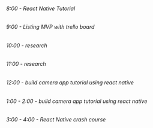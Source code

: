 ###### 8:00 - React Native Tutorial
###### 9:00 - Listing MVP with trello board
###### 10:00 - research
###### 11:00 - research
###### 12:00 - build camera app tutorial using react native
###### 1:00 - 2:00 - build camera app tutorial using react native
###### 3:00 - 4:00 - React Native crash course
